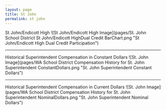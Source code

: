 ```yaml
---
layout: page
title: St John
permalink: st john
---
```



St John/Endicott High
![St John/Endicott High Image](pages/St. John School District St John/Endicott HighDual Credit BarChart.png "St John/Endicott High Dual Credit Participation")

___

Historical Superintendent Compensation in Constant Dollars
![St. John Image](pages/WA School District Compensation History for St. John Superintendent ConstantDollars.png "St. John Superintendent Constant Dollars")

___

Historical Superintendent Compensation in Current Dollars
![St. John Image](pages/WA School District Compensation History for St. John Superintendent NominalDollars.png "St. John Superintendent Nominal Dollars")